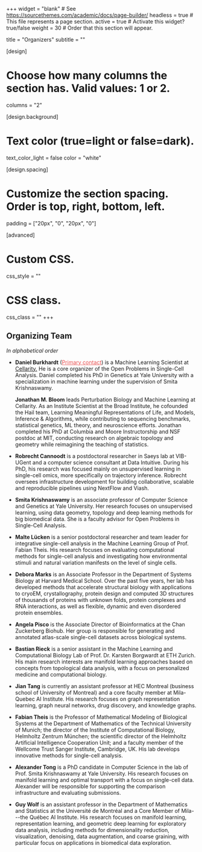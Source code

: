 +++
widget = "blank"  # See https://sourcethemes.com/academic/docs/page-builder/
headless = true  # This file represents a page section.
active = true  # Activate this widget? true/false
weight = 30  # Order that this section will appear.

title = "Organizers"
subtitle = ""

[design]
  # Choose how many columns the section has. Valid values: 1 or 2.
  columns = "2"

[design.background]
  # Text color (true=light or false=dark).
  text_color_light = false
  color = "white"

[design.spacing]
  # Customize the section spacing. Order is top, right, bottom, left.
  padding = ["20px", "0", "20px", "0"]

[advanced]
 # Custom CSS.
 css_style = ""

 # CSS class.
 css_class = ""
+++

## Organizing Team

_In alphabetical order_

-   **Daniel Burkhardt** (<a href="mailto:dburkhardt@cellarity.com?subject=%5BNeurIPS_2021%5D" style="color: #EB5252;">Primary contact</a>) is a Machine Learning
    Scientist at [Cellarity.](https://cellarity.com) He is a core organizer of the Open Problems
    in Single-Cell Analysis. Daniel completed his PhD in Genetics at
    Yale University with a specialization in machine learning under the
    supervision of Smita Krishnaswamy.

    **Jonathan M. Bloom** leads Perturbation Biology and Machine Learning at Cellarity. As an Institute Scientist at the Broad Institute, he cofounded the Hail team, Learning Meaningful Representations of Life, and Models, Inference & Algorithms, while contributing to sequencing benchmarks, statistical genetics, ML theory, and neuroscience efforts. Jonathan completed his PhD at Columbia and Moore Instructorship and NSF postdoc at MIT, conducting research on algebraic topology and geometry while reimagining the teaching of statistics.

-   **Robrecht Cannoodt** is a postdoctoral researcher in Saeys lab at 
    VIB-UGent and a computer science consultant at Data Intuitive.
    During his PhD, his research was focused mainly on unsupervised learning in 
    single-cell omics, more specifically on trajectory inference. Robrecht 
    oversees infrastructure development for building collaborative, scalable 
    and reproducible pipelines using NextFlow and Viash.

-   **Smita Krishnaswamy** is an associate professor of Computer Science and
    Genetics at Yale University. Her research focuses on unsupervised
    learning, using data geometry, topology and deep learning methods
    for big biomedical data. She is a faculty advisor for Open Problems
    in Single-Cell Analysis.

-   **Malte Lücken** is a senior postdoctoral researcher and team leader
    for integrative single-cell analysis in the Machine Learning Group
    of Prof. Fabian Theis. His research focuses on evaluating
    computational methods for single-cell analysis and investigating how
    environmental stimuli and natural variation manifests on the level
    of single cells.

-   **Debora Marks** is an
    Associate Professor in the Department of Systems Biology at Harvard
    Medical School. Over the past five years, her lab has
    developed methods that accelerate structural biology with
    applications to cryoEM, crystallography, protein design and computed
    3D structures of thousands of proteins with unknown folds, protein
    complexes and RNA interactions, as well as flexible, dynamic and
    even disordered protein ensembles.

-   **Angela Pisco** is the Associate Director of Bioinformatics at the Chan Zuckerberg Biohub.
    Her group is responsible for generating and annotated atlas-scale single-cell
    datasets across biological systems.

-   **Bastian Rieck** is a senior assistant in the Machine Learning and
    Computational Biology Lab of Prof. Dr. Karsten Borgwardt at ETH
    Zurich. His main research interests are manifold learning approaches
    based on concepts from topological data analysis, with a focus on
    personalized medicine and computational biology.

-   **Jian Tang** is currently an assistant professor at HEC Montreal
    (business school of University of Montreal) and a core faculty
    member at Mila-Quebec AI Institute. His research focuses on graph
    representation learning, graph neural networks, drug discovery, and
    knowledge graphs.

-   **Fabian Theis** is the Professor of Mathematical Modeling of Biological
    Systems at the Department of Mathematics of the Technical University
    of Munich; the director of the Institute of Computational Biology,
    Helmholtz Zentrum München; the scientific director of the Helmholtz
    Artificial Intelligence Cooperation Unit; and a faculty member of
    the Wellcome Trust Sanger Institute, Cambridge, UK. His lab develops innovative
    methods for single-cell analysis.

-   **Alexander Tong** is a PhD candidate in Computer Science in the lab of
    Prof. Smita Krishnaswamy at Yale University. His research focuses on
    manifold learning and optimal transport with a focus on single-cell
    data. Alexander will be responsible for supporting the comparison
    infrastructure and evaluating submissions.

-   **Guy Wolf** is an assistant professor in the Department of Mathematics
    and Statistics at the Université de Montréal and a Core Member of
    Mila---the Québec AI Institute. His research
    focuses on manifold learning, representation learning, and geometric
    deep learning for exploratory data analysis, including methods for
    dimensionality reduction, visualization, denoising, data
    augmentation, and coarse graining, with particular focus on
    applications in biomedical data exploration.
